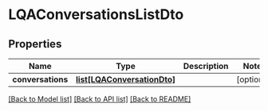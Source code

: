 # LQAConversationsListDto

## Properties
Name | Type | Description | Notes
------------ | ------------- | ------------- | -------------
**conversations** | [**list[LQAConversationDto]**](LQAConversationDto.md) |  | [optional] 

[[Back to Model list]](../README.md#documentation-for-models) [[Back to API list]](../README.md#documentation-for-api-endpoints) [[Back to README]](../README.md)

